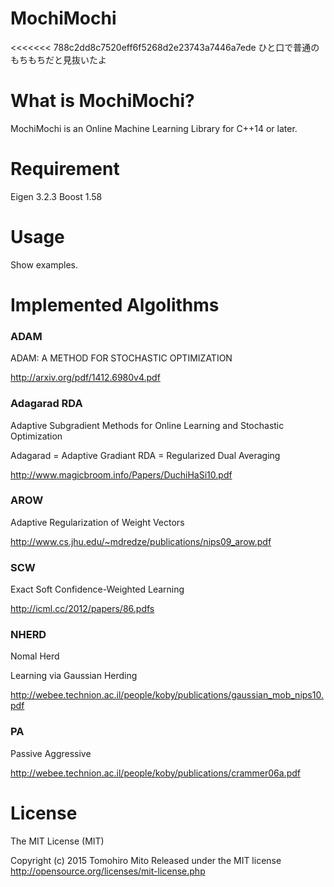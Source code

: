 # MochiMochi
<<<<<<< 788c2dd8c7520eff6f5268d2e23743a7446a7ede
ひと口で普通のもちもちだと見抜いたよ

# What is MochiMochi?
MochiMochi is an Online Machine Learning Library for C++14 or later.

# Requirement
Eigen 3.2.3
Boost 1.58

# Usage
Show examples.

# Implemented Algolithms
### ADAM

ADAM: A METHOD FOR STOCHASTIC OPTIMIZATION

http://arxiv.org/pdf/1412.6980v4.pdf

### Adagarad RDA
Adaptive Subgradient Methods for Online Learning and Stochastic Optimization

Adagarad = Adaptive Gradiant
RDA = Regularized Dual Averaging

http://www.magicbroom.info/Papers/DuchiHaSi10.pdf
### AROW
Adaptive Regularization of Weight Vectors

http://www.cs.jhu.edu/~mdredze/publications/nips09_arow.pdf

### SCW

Exact Soft Confidence-Weighted Learning

http://icml.cc/2012/papers/86.pdfs

### NHERD

Nomal Herd

Learning via Gaussian Herding

http://webee.technion.ac.il/people/koby/publications/gaussian_mob_nips10.pdf

### PA

Passive Aggressive

http://webee.technion.ac.il/people/koby/publications/crammer06a.pdf

# License
The MIT License (MIT)

Copyright (c) 2015 Tomohiro Mito
Released under the MIT license
http://opensource.org/licenses/mit-license.php

